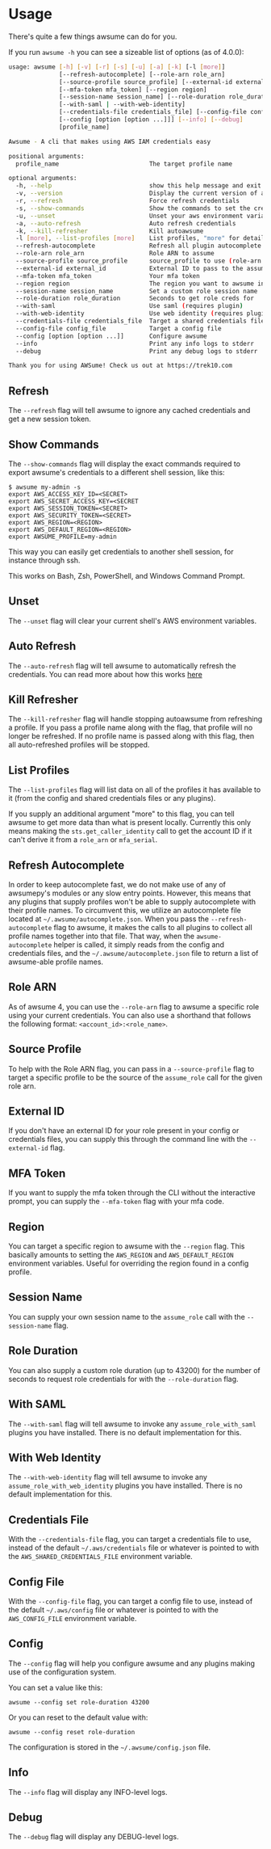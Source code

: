 # Usage

There's quite a few things awsume can do for you.

If you run `awsume -h` you can see a sizeable list of options (as of 4.0.0):

```bash
usage: awsume [-h] [-v] [-r] [-s] [-u] [-a] [-k] [-l [more]]
              [--refresh-autocomplete] [--role-arn role_arn]
              [--source-profile source_profile] [--external-id external_id]
              [--mfa-token mfa_token] [--region region]
              [--session-name session_name] [--role-duration role_duration]
              [--with-saml | --with-web-identity]
              [--credentials-file credentials_file] [--config-file config_file]
              [--config [option [option ...]]] [--info] [--debug]
              [profile_name]

Awsume - A cli that makes using AWS IAM credentials easy

positional arguments:
  profile_name                         The target profile name

optional arguments:
  -h, --help                           show this help message and exit
  -v, --version                        Display the current version of awsume
  -r, --refresh                        Force refresh credentials
  -s, --show-commands                  Show the commands to set the credentials
  -u, --unset                          Unset your aws environment variables
  -a, --auto-refresh                   Auto refresh credentials
  -k, --kill-refresher                 Kill autoawsume
  -l [more], --list-profiles [more]    List profiles, "more" for detail (slow)
  --refresh-autocomplete               Refresh all plugin autocomplete profiles
  --role-arn role_arn                  Role ARN to assume
  --source-profile source_profile      source_profile to use (role-arn only)
  --external-id external_id            External ID to pass to the assume_role
  --mfa-token mfa_token                Your mfa token
  --region region                      The region you want to awsume into
  --session-name session_name          Set a custom role session name
  --role-duration role_duration        Seconds to get role creds for
  --with-saml                          Use saml (requires plugin)
  --with-web-identity                  Use web identity (requires plugin)
  --credentials-file credentials_file  Target a shared credentials file
  --config-file config_file            Target a config file
  --config [option [option ...]]       Configure awsume
  --info                               Print any info logs to stderr
  --debug                              Print any debug logs to stderr

Thank you for using AWSume! Check us out at https://trek10.com
```

## Refresh

The `--refresh` flag will tell awsume to ignore any cached credentials and get a new session token.

## Show Commands

The `--show-commands` flag will display the exact commands required to export awsume's credentials to a different shell session, like this:

```
$ awsume my-admin -s
export AWS_ACCESS_KEY_ID=<SECRET>
export AWS_SECRET_ACCESS_KEY=<SECRET
export AWS_SESSION_TOKEN=<SECRET>
export AWS_SECURITY_TOKEN=<SECRET>
export AWS_REGION=<REGION>
export AWS_DEFAULT_REGION=<REGION>
export AWSUME_PROFILE=my-admin
```

This way you can easily get credentials to another shell session, for instance through ssh.

This works on Bash, Zsh, PowerShell, and Windows Command Prompt.

## Unset

The `--unset` flag will clear your current shell's AWS environment variables.

## Auto Refresh

The `--auto-refresh` flag will tell awsume to automatically refresh the credentials. You can read more about how this works [here](../advanced/autoawsume.md)

## Kill Refresher

The `--kill-refresher` flag will handle stopping autoawsume from refreshing a profile. If you pass a profile name along with the flag, that profile will no longer be refreshed. If no profile name is passed along with this flag, then all auto-refreshed profiles will be stopped.

## List Profiles

The `--list-profiles` flag will list data on all of the profiles it has available to it (from the config and shared credentials files or any plugins).

If you supply an additional argument "more" to this flag, you can tell awsume to get more data than what is present locally. Currently this only means making the `sts.get_caller_identity` call to get the account ID if it can't derive it from a `role_arn` or `mfa_serial`.

## Refresh Autocomplete

In order to keep autocomplete fast, we do not make use of any of awsumepy's modules or any slow entry points. However, this means that any plugins that supply profiles won't be able to supply autocomplete with their profile names. To circumvent this, we utilize an autocomplete file located at `~/.awsume/autocomplete.json`. When you pass the `--refresh-autocomplete` flag to awsume, it makes the calls to all plugins to collect all profile names together into that file. That way, when the `awsume-autocomplete` helper is called, it simply reads from the config and credentials files, and the `~/.awsume/autocomplete.json` file to return a list of awsume-able profile names.

## Role ARN

As of awsume 4, you can use the `--role-arn` flag to awsume a specific role using your current credentials. You can also use a shorthand that follows the following format: `<account_id>:<role_name>`.

## Source Profile

To help with the Role ARN flag, you can pass in a `--source-profile` flag to target a specific profile to be the source of the `assume_role` call for the given role arn.

## External ID

If you don't have an external ID for your role present in your config or credentials files, you can supply this through the command line with the `--external-id` flag.

## MFA Token

If you want to supply the mfa token through the CLI without the interactive prompt, you can supply the `--mfa-token` flag with your mfa code.

## Region

You can target a specific region to awsume with the `--region` flag. This basically amounts to setting the `AWS_REGION` and `AWS_DEFAULT_REGION` environment variables. Useful for overriding the region found in a config profile.

## Session Name

You can supply your own session name to the `assume_role` call with the `--session-name` flag.

## Role Duration

You can also supply a custom role duration (up to 43200) for the number of seconds to request role credentials for with the `--role-duration` flag.

## With SAML

The `--with-saml` flag will tell awsume to invoke any `assume_role_with_saml` plugins you have installed. There is no default implementation for this.

## With Web Identity

The `--with-web-identity` flag will tell awsume to invoke any `assume_role_with_web_identity` plugins you have installed. There is no default implementation for this.

## Credentials File

With the `--credentials-file` flag, you can target a credentials file to use, instead of the default `~/.aws/credentials` file or whatever is pointed to with the `AWS_SHARED_CREDENTIALS_FILE` environment variable.

## Config File

With the `--config-file` flag, you can target a config file to use, instead of the default `~/.aws/config` file or whatever is pointed to with the `AWS_CONFIG_FILE` environment variable.

## Config

The `--config` flag will help you configure awsume and any plugins making use of the configuration system.

You can set a value like this:

```
awsume --config set role-duration 43200
```

Or you can reset to the default value with:

```
awsume --config reset role-duration
```

The configuration is stored in the `~/.awsume/config.json` file.

## Info

The `--info` flag will display any INFO-level logs.

## Debug

The `--debug` flag will display any DEBUG-level logs.
